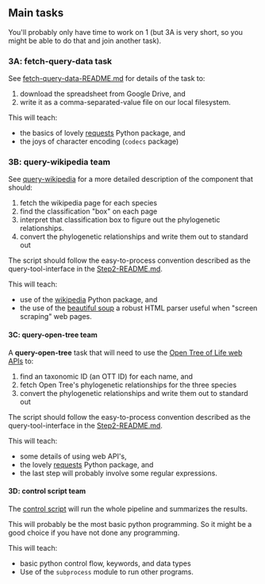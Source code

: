## Main tasks
You'll probably only have time to work on 1 (but 3A is very short, so you might be able
to do that and join another task).

### 3A: fetch-query-data task
See [fetch-query-data-README.md](./fetch-query-data-README.md) for details of the task
to:
  1. download the spreadsheet from Google Drive, and
  2. write it as a comma-separated-value file on our local filesystem.


This will teach:
  * the basics of lovely [requests](http://docs.python-requests.org/en/master/) Python package, and
  * the joys of character encoding (`codecs` package)


### 3B: query-wikipedia team
See [query-wikipedia](./query-wikipedia-README.md) for a more detailed description
 of the component that should:
 1. fetch the wikipedia page for each species
 2. find the classification "box" on each page
 3. interpret that classification box to figure out the phylogenetic relationships.
 4. convert the phylogenetic relationships and write them out to standard out

The script should follow the easy-to-process convention
  described as the query-tool-interface in 
  the [Step2-README.md](./Step2-README.md#query-tool-interface).

This will teach:
  * use of the  [wikipedia](https://wikipedia.readthedocs.io/en/latest/) Python package, and
  * the use of the [beautiful soup](https://www.crummy.com/software/BeautifulSoup/) a robust
  HTML parser useful when "screen scraping" web pages.



#### 3C: query-open-tree team
A **query-open-tree** task that will need to use the
    [Open Tree of Life web APIs](https://github.com/OpenTreeOfLife/germinator/wiki/Open-Tree-of-Life-Web-APIs)
    to:
  1. find an taxonomic ID (an OTT ID) for each name, and
  2. fetch Open Tree's phylogenetic relationships for the three species
  3. convert the phylogenetic relationships and write them out to standard out

The script should follow the easy-to-process convention
  described as the query-tool-interface in 
  the [Step2-README.md](./Step2-README.md#query-tool-interface).

This will teach:
  * some details of using web API's,
  * the lovely [requests](http://docs.python-requests.org/en/master/) Python package, and
  * the last step will probably involve some regular expressions.



#### 3D: control script team
The [control script](./control-script-README.md) will run the whole pipeline and summarizes the
    results.


This will probably be the most basic python programming. So it might be
    a good choice if you have not done any programming.


This will teach:
  * basic python control flow, keywords, and data types
  * Use of the `subprocess` module to run other programs.

